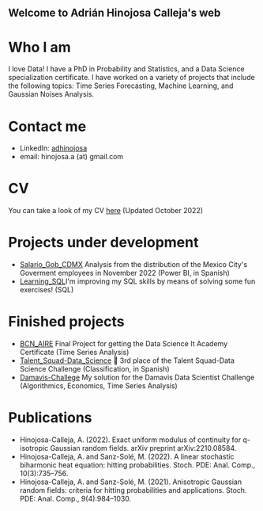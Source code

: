 ## Welcome to Adrián Hinojosa Calleja's web

# Who I am

I love Data! I have a PhD in Probability and Statistics, and a Data Science specialization certificate. I have worked on a variety of projects that include the following topics: Time Series Forecasting, Machine Learning, and Gaussian Noises Analysis. 


# Contact me

- LinkedIn: [adhinojosa](https://www.linkedin.com/in/adhinojosa/)
- email: hinojosa.a (at) gmail.com

# CV

You can take a look of my CV [here](https://github.com/hinojosaad/hinojosaad.github.io/blob/main/CV.pdf) (Updated October 2022)

# Projects under development 
- [Salario_Gob_CDMX](https://github.com/hinojosaad/Salario_Gob_CDMX) Analysis from the distribution of the Mexico City's Goverment employees in November 2022 (Power BI, in Spanish)
- [Learning_SQL](https://github.com/hinojosaad/Learning_SQL)I'm improving my SQL skills by means of solving some fun exercises! (SQL)

# Finished projects
- [BCN_AIRE](https://github.com/hinojosaad/BCN_AIRE) Final Project for getting the Data Science It Academy Certificate (Time Series Analysis)
- [Talent_Squad-Data_Science](https://github.com/hinojosaad/Talent_Squad-Data_Science_I) :3rd_place_medal: 3rd place of the Talent Squad-Data Science Challenge (Classification, in Spanish)
- [Damavis-Challege](https://github.com/hinojosaad/BCN_AIRE](https://github.com/hinojosaad/Damavis-Challenge)) My solution for the Damavis Data Scientist Challenge (Algorithmics, Economics, Time Series Analysis)

# Publications
- Hinojosa-Calleja, A. (2022). Exact uniform modulus of continuity for q-isotropic Gaussian random fields. arXiv preprint arXiv:2210.08584.
- Hinojosa-Calleja, A. and Sanz-Solé, M. (2022). A linear stochastic biharmonic heat equation: hitting probabilities. Stoch. PDE: Anal. Comp., 10(3):735–756.
- Hinojosa-Calleja, A. and Sanz-Solé, M. (2021). Anisotropic Gaussian random fields: criteria for hitting probabilities and applications. Stoch. PDE: Anal. Comp., 9(4):984–1030.



<!-- You can use the [editor on GitHub](https://github.com/hinojosaad/hinojosaad.github.io/edit/main/index.md) to maintain and preview the content for your website in Markdown files.

Whenever you commit to this repository, GitHub Pages will run [Jekyll](https://jekyllrb.com/) to rebuild the pages in your site, from the content in your Markdown files.

### Markdown

Markdown is a lightweight and easy-to-use syntax for styling your writing. It includes conventions for

```markdown
Syntax highlighted code block

# Header 1
## Header 2
### Header 3

- Bulleted
- List

1. Numbered
2. List

**Bold** and _Italic_ and `Code` text

[Link](url) and ![Image](src)
```

For more details see [Basic writing and formatting syntax](https://docs.github.com/en/github/writing-on-github/getting-started-with-writing-and-formatting-on-github/basic-writing-and-formatting-syntax).

### Jekyll Themes

Your Pages site will use the layout and styles from the Jekyll theme you have selected in your [repository settings](https://github.com/hinojosaad/hinojosaad.github.io/settings/pages). The name of this theme is saved in the Jekyll `_config.yml` configuration file.

### Support or Contact

Having trouble with Pages? Check out our [documentation](https://docs.github.com/categories/github-pages-basics/) or [contact support](https://support.github.com/contact) and we’ll help you sort it out.-->

